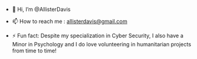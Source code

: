 - 👋 Hi, I’m @AllisterDavis
- 📫 How to reach me : allisterdavis@gmail.com
- ⚡ Fun fact: Despite my specialization in Cyber Security, I also have a Minor in Psychology and I do love volunteering in humanitarian projects from time to time!

  [midnight-purple_repo]: https://github-readme-stats.vercel.app/api/pin/?username=AllisterDavis=github-readme-stats&cache_seconds=86400&theme=midnight-purple

<!---
AllisterDavis/AllisterDavis is a ✨ special ✨ repository because its `README.md` (this file) appears on your GitHub profile.
You can click the Preview link to take a look at your changes.
--->
